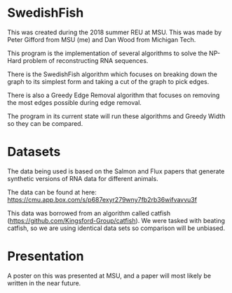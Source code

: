 # SwedishFish
This was created during the 2018 summer REU at MSU.
This was made by Peter Gifford from MSU (me) and Dan Wood from Michigan Tech.

This program is the implementation of several algorithms to solve the NP-Hard problem of reconstructing RNA sequences.

There is the SwedishFish algorithm which focuses on breaking down the graph to its simplest form and taking a cut of the graph to pick edges.

There is also a Greedy Edge Removal algorithm that focuses on removing the most edges possible during edge removal.

The program in its current state will run these algorithms and Greedy Width so they can be compared.

# Datasets
The data being used is based on the Salmon and Flux papers that generate synthetic versions of RNA data for different animals.

The data can be found at here: https://cmu.app.box.com/s/p687exyr279wny7fb2rb36wifvavvu3f

This data was borrowed from an algorithm called catfish (https://github.com/Kingsford-Group/catfish). We were tasked with beating catfish, so we are using identical data sets so comparison will be unbiased.

# Presentation
A poster on this was presented at MSU, and a paper will most likely be written in the near future.
